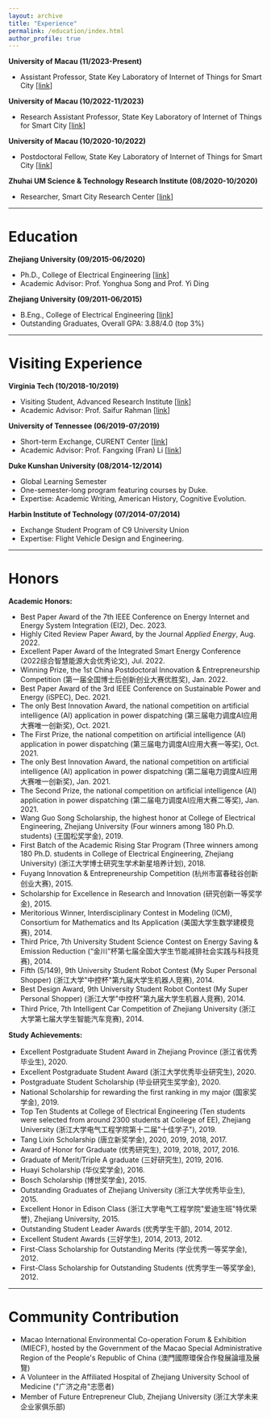 ```yaml
---
layout: archive
title: "Experience"
permalink: /education/index.html
author_profile: true
---
```




**University of Macau (11/2023-Present)**

- Assistant Professor, State Key Laboratory of Internet of Things for Smart City [[link](https://skliotsc.um.edu.mo/)]

**University of Macau (10/2022-11/2023)**

- Research Assistant Professor, State Key Laboratory of Internet of Things for Smart City [[link](https://skliotsc.um.edu.mo/)]

**University of Macau (10/2020-10/2022)**

- Postdoctoral Fellow, State Key Laboratory of Internet of Things for Smart City [[link](https://skliotsc.um.edu.mo/)]

**Zhuhai UM Science & Technology Research Institute (08/2020-10/2020)**

- Researcher, Smart City Research Center [[link](http://www.zumri.cn/)]





------

# Education

**Zhejiang University (09/2015-06/2020)** 

- Ph.D., College of Electrical Engineering [[link](http://ee.zju.edu.cn/)]
- Academic Advisor: Prof. Yonghua Song and Prof. Yi Ding

**Zhejiang University (09/2011-06/2015)**

- B.Eng., College of Electrical Engineering [[link](http://ee.zju.edu.cn/)]
- Outstanding Graduates, Overall GPA: 3.88/4.0 (top 3%)





------

# Visiting Experience

**Virginia Tech (10/2018-10/2019)**

- Visiting Student, Advanced Research Institute [[link](https://ari.vt.edu/)]
- Academic Advisor: Prof. Saifur Rahman [[link](http://www.saifurrahman.org/)]

**University of Tennessee (06/2019-07/2019)**

- Short-term Exchange, CURENT Center [[link](https://curent.utk.edu/)]
- Academic Advisor: Prof. Fangxing (Fran) Li [[link](http://web.eecs.utk.edu/~fli6/)]

**Duke Kunshan University (08/2014-12/2014)**

- Global Learning Semester
- One-semester-long program featuring courses by Duke.
- Expertise: Academic Writing, American History, Cognitive Evolution.

**Harbin Institute of Technology (07/2014-07/2014)**

- Exchange Student Program of C9 University Union
- Expertise: Flight Vehicle Design and Engineering.





------

# Honors

**Academic Honors:**

- Best Paper Award of the 7th IEEE Conference on Energy Internet and Energy System Integration (EI2), Dec. 2023.
- Highly Cited Review Paper Award, by the Journal *Applied Energy*, Aug. 2022.
- Excellent Paper Award of the Integrated Smart Energy Conference (2022综合智慧能源大会优秀论文), Jul. 2022.
- Winning Prize, the 1st China Postdoctoral Innovation & Entrepreneurship Competition (第一届全国博士后创新创业大赛优胜奖), Jan. 2022.
- Best Paper Award of the 3rd IEEE Conference on Sustainable Power and Energy (iSPEC), Dec. 2021.
- The only Best Innovation Award, the national competition on artificial intelligence (AI) application in power dispatching (第三届电力调度AI应用大赛唯一创新奖), Oct. 2021.
- The First Prize, the national competition on artificial intelligence (AI) application in power dispatching (第三届电力调度AI应用大赛一等奖), Oct. 2021.
- The only Best Innovation Award, the national competition on artificial intelligence (AI) application in power dispatching (第二届电力调度AI应用大赛唯一创新奖), Jan. 2021.
- The Second Prize, the national competition on artificial intelligence (AI) application in power dispatching (第二届电力调度AI应用大赛二等奖), Jan. 2021.
- Wang Guo Song Scholarship, the highest honor at College of Electrical Engineering, Zhejiang University (Four winners among 180 Ph.D. students) (王国松奖学金), 2019.
- First Batch of the Academic Rising Star Program (Three winners among 180 Ph.D. students in College of Electrical Engineering, Zhejiang University) (浙江大学博士研究生学术新星培养计划), 2018.
- Fuyang Innovation & Entrepreneurship Competition (杭州市富春硅谷创新创业大赛), 2015.
- Scholarship for Excellence in Research and Innovation (研究创新一等奖学金), 2015.
- Meritorious Winner, Interdisciplinary Contest in Modeling (ICM), Consortium for Mathematics and Its Application (美国大学生数学建模竞赛), 2014.
- Third Price, 7th University Student Science Contest on Energy Saving & Emission Reduction (“金川”杯第七届全国大学生节能减排社会实践与科技竞赛), 2014.
- Fifth (5/149), 9th University Student Robot Contest (My Super Personal Shopper) (浙江大学"中控杯"第九届大学生机器人竞赛), 2014.
- Best Design Award, 9th University Student Robot Contest (My Super Personal Shopper) (浙江大学"中控杯"第九届大学生机器人竞赛), 2014.
- Third Price, 7th Intelligent Car Competition of Zhejiang University  (浙江大学第七届大学生智能汽车竞赛), 2014.

**Study Achievements:**

- Excellent Postgraduate Student Award in Zhejiang Province (浙江省优秀毕业生), 2020.
- Excellent Postgraduate Student Award (浙江大学优秀毕业研究生), 2020.
- Postgraduate Student Scholarship (毕业研究生奖学金), 2020.
- National Scholarship for rewarding the first ranking in my major (国家奖学金), 2019. 
- Top Ten Students at College of Electrical Engineering (Ten students were selected from around 2300 students at College of EE), Zhejiang University (浙江大学电气工程学院第十二届"十佳学子"), 2019.
- Tang Lixin Scholarship (唐立新奖学金), 2020, 2019, 2018, 2017.
- Award of Honor for Graduate (优秀研究生), 2019, 2018, 2017, 2016.
- Graduate of Merit/Triple A graduate (三好研究生), 2019, 2016.
- Huayi Scholarship (华仪奖学金), 2016.
- Bosch Scholarship (博世奖学金), 2015.
- Outstanding Graduates of Zhejiang University (浙江大学优秀毕业生), 2015.
- Excellent Honor in Edison Class (浙江大学电气工程学院"爱迪生班"特优荣誉), Zhejiang University, 2015.
- Outstanding Student Leader Awards (优秀学生干部), 2014, 2012.
- Excellent Student Awards (三好学生), 2014, 2013, 2012.
- First-Class Scholarship for Outstanding Merits (学业优秀一等奖学金), 2012.
- First-Class Scholarship for Outstanding Students (优秀学生一等奖学金), 2012.



------

# Community Contribution

- Macao International Environmental Co-operation Forum & Exhibition (MIECF), hosted by the Government of the Macao Special Administrative Region of the People's Republic of China (澳門國際環保合作發展論壇及展覽)
- A Volunteer in the Affiliated Hospital of Zhejiang University School of Medicine ("广济之舟"志愿者)
- Member of Future Entrepreneur Club, Zhejiang University (浙江大学未来企业家俱乐部)